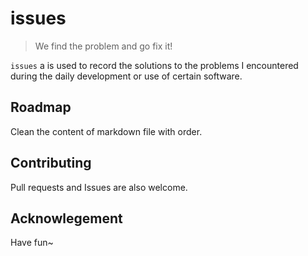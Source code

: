 # issues

> We find the problem and go fix it!

`issues` a is used to record the solutions to the problems I encountered during the daily development or use of certain software.

## Roadmap

Clean the content of markdown file with order.

## Contributing

Pull requests and Issues are also welcome.

## Acknowlegement

Have fun~
